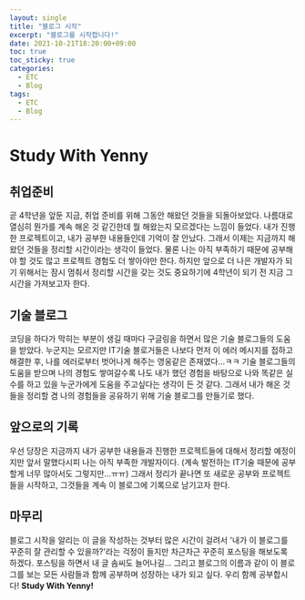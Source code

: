 ```yaml
---
layout: single
title: "블로그 시작"
excerpt: "블로그를 시작합니다!"
date: 2021-10-21T18:20:00+09:00
toc: true
toc_sticky: true
categories:
  - ETC
  - Blog
tags:
  - ETC
  - Blog
---
```

# Study With Yenny
## 취업준비
곧 4학년을 앞둔 지금, 취업 준비를 위해 그동안 해왔던 것들을 되돌아보았다.
나름대로 열심히 뭔가를 계속 해온 것 같긴한데 뭘 해왔는지 모르겠다는 느낌이 들었다.
내가 진행한 프로젝트이고, 내가 공부한 내용들인데 기억이 잘 안났다. 
그래서 이제는 지금까지 해왔던 것들을 정리할 시간이라는 생각이 들었다.
물론 나는 아직 부족하기 때문에 공부해야 할 것도 많고 프로젝트 경험도 더 쌓아야만 한다.
하지만 앞으로 더 나은 개발자가 되기 위해서는 잠시 멈춰서 정리할 시간을 갖는 것도 중요하기에 4학년이 되기 전 지금 그 시간을 가져보고자 한다.

## 기술 블로그
코딩을 하다가 막히는 부분이 생길 때마다 구글링을 하면서 많은 기술 블로그들의 도움을 받았다.
누군지는 모르지만 IT기술 블로거들은 나보다 먼저 이 에러 메시지를 접하고 해결한 후, 나를 에러로부터 벗어나게 해주는 영웅같은 존재였다\...ㅋㅋ
기술 블로그들의 도움을 받으며 나의 경험도 쌓여갈수록 나도 내가 했던 경험을 바탕으로 나와 똑같은 실수를 하고 있을 누군가에게 도움을 주고싶다는 생각이 든 것 같다.
그래서 내가 해온 것들을 정리할 겸 나의 경험들을 공유하기 위해 기술 블로그를 만들기로 했다.

## 앞으로의 기록
우선 당장은 지금까지 내가 공부한 내용들과 진행한 프로젝트들에 대해서 정리할 예정이지만 앞서 말했다시피 나는 아직 부족한 개발자이다.
(계속 발전하는 IT기술 때문에 공부할게 너무 많아서도 그렇지만\...ㅠㅠ)
그래서 정리가 끝나면 또 새로운 공부와 프로젝트들을 시작하고, 그것들을 계속 이 블로그에 기록으로 남기고자 한다.
  
## 마무리
블로그 시작을 알리는 이 글을 작성하는 것부터 많은 시간이 걸려서 '내가 이 블로그를 꾸준히 잘 관리할 수 있을까?'라는 걱정이 들지만 차근차근 꾸준히 포스팅을 해보도록 하겠다.
포스팅을 하면서 내 글 솜씨도 늘어나길\...
그리고 블로그의 이름과 같이 이 블로그를 보는 모든 사람들과 함께 공부하며 성장하는 내가 되고 싶다.
우리 함께 공부합시다! __Study With Yenny!__
